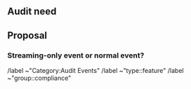 <!-- Audit Event documentation: See https://docs.gitlab.com/ee/administration/audit_events.html -->
<!-- Streaming Audit Event documentation: See https://docs.gitlab.com/ee/administration/audit_event_streaming.html -->

## Audit need

<!-- Describe the real-world use case for the audit event you want to introduce, and explain the closest thing that GitLab already captures. -->

## Proposal

<!-- Describe the audit event you are proposing should be added, including any details of what should be captured, how, and why. -->

### Streaming-only event or normal event?

<!-- Should this event be a streaming-only audit event or also logged to GitLab's database? Consider the
volume of data that will be generated by the event when answering this. -->

/label ~"Category:Audit Events"
/label ~"type::feature"
/label ~"group::compliance"
